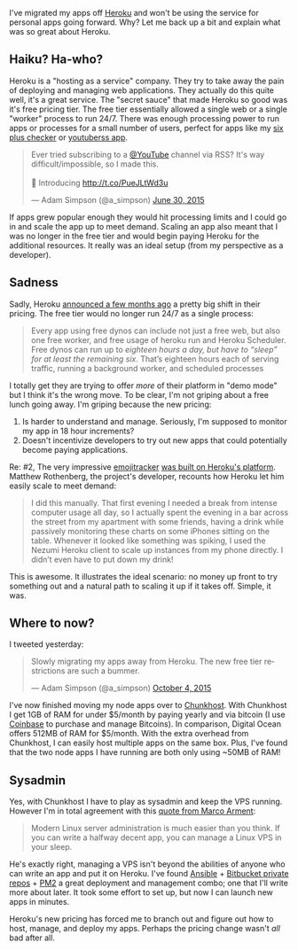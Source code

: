I've migrated my apps off [Heroku](https://www.heroku.com/) and won't be using the service for personal apps going forward. Why? Let me back up a bit and explain what was so great about Heroku.

## Haiku? Ha-who?

Heroku is a "hosting as a service" company. They try to take away the pain of deploying and managing web applications. They actually do this quite well, it's a great service. The "secret sauce" that made Heroku so good was it's free pricing tier. The free tier essentially allowed a single web or a single "worker" process to run 24/7. There was enough processing power to run apps or processes for a small number of users, perfect for apps like my [six plus checker](/writing/iphone-checker-with-capybara-and-twilio) or [youtuberss app](http://ytrss.co).

<blockquote class="twitter-tweet" data-lang="en"><p lang="en" dir="ltr">Ever tried subscribing to a <a href="https://twitter.com/YouTube?ref_src=twsrc%5Etfw">@YouTube</a> channel via RSS? It&#39;s way difficult/impossible, so I made this.<br><br>📢 Introducing <a href="http://t.co/PueJLtWd3u">http://t.co/PueJLtWd3u</a></p>&mdash; Adam Simpson (@a_simpson) <a href="https://twitter.com/a_simpson/status/615897507592278018?ref_src=twsrc%5Etfw">June 30, 2015</a></blockquote>

If apps grew popular enough they would hit processing limits and I could go in and scale the app up to meet demand. Scaling an app also meant that I was no longer in the free tier and would begin paying Heroku for the additional resources. It really was an ideal setup (from my perspective as a developer).

## Sadness

Sadly, Heroku [announced a few months ago](https://blog.heroku.com/archives/2015/5/7/new-dyno-types-public-beta) a pretty big shift in their pricing. The free tier would no longer run 24/7 as a single process:

> Every app using free dynos can include not just a free web, but also one free worker, and free usage of heroku run and Heroku Scheduler. Free dynos can run up to *eighteen hours a day, but have to “sleep” for at least the remaining six*. That’s eighteen hours each of serving traffic, running a background worker, and scheduled processes

I totally get they are trying to offer *more* of their platform in "demo mode" but I think it's the wrong move. To be clear, I'm not griping about a free lunch going away. I'm griping because the new pricing:

1.  Is harder to understand and manage. Seriously, I'm supposed to monitor my app in 18 hour increments?
2.  Doesn't incentivize developers to try out new apps that could potentially become paying applications.

Re: \#2, The very impressive [emojitracker](http://emojitracker.com) [was built on Heroku's platform](https://medium.com/@mroth/how-i-built-emojitracker-179cfd8238ac). Matthew Rothenberg, the project's developer, recounts how Heroku let him easily scale to meet demand:

> I did this manually. That first evening I needed a break from intense computer usage all day, so I actually spent the evening in a bar across the street from my apartment with some friends, having a drink while passively monitoring these charts on some iPhones sitting on the table. Whenever it looked like something was spiking, I used the Nezumi Heroku client to scale up instances from my phone directly. I didn’t even have to put down my drink\!

This is awesome. It illustrates the ideal scenario: no money up front to try something out and a natural path to scaling it up if it takes off. Simple, it was.

## Where to now?

I tweeted yesterday:

<blockquote class="twitter-tweet" data-lang="en"><p lang="en" dir="ltr">Slowly migrating my apps away from Heroku. The new free tier restrictions are such a bummer.</p>&mdash; Adam Simpson (@a_simpson) <a href="https://twitter.com/a_simpson/status/650737554183094272?ref_src=twsrc%5Etfw">October 4, 2015</a></blockquote>

I've now finished moving my node apps over to [Chunkhost](https://chunkhost.com/r/46012). With Chunkhost I get 1GB of RAM for under $5/month by paying yearly and via bitcoin (I use [Coinbase](https://www.coinbase.com/join/526d7fc9d296a258e800005c) to purchase and manage Bitcoins). In comparison, Digital Ocean offers 512MB of RAM for $5/month. With the extra overhead from Chunkhost, I can easily host multiple apps on the same box. Plus, I've found that the two node apps I have running are both only using \~50MB of RAM\!

## Sysadmin

Yes, with Chunkhost I have to play as sysadmin and keep the VPS running. However I'm in total agreement with this [quote from Marco Arment](http://www.marco.org/2014/03/27/web-hosting-for-app-developers):

> Modern Linux server administration is much easier than you think. If you can write a halfway decent app, you can manage a Linux VPS in your sleep.

He's exactly right, managing a VPS isn't beyond the abilities of anyone who can write an app and put it on Heroku. I've found [Ansible](http://www.ansible.com/get-started) + [Bitbucket private repos](http://bitbucket.org) + [PM2](http://pm2.keymetrics.io) a great deployment and management combo; one that I'll write more about later. It took some effort to set up, but now I can launch new apps in minutes.

Heroku's new pricing has forced me to branch out and figure out how to host, manage, and deploy my apps. Perhaps the pricing change wasn't *all* bad after all.
